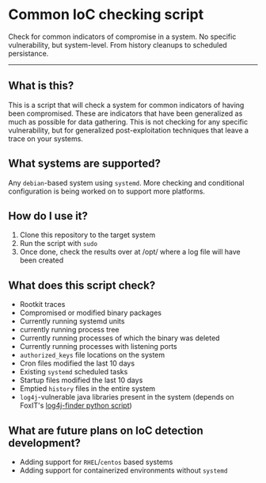 # Common IoC checking script
Check for common indicators of compromise in a system. No specific vulnerability, but system-level. From history cleanups to scheduled persistance.

----

## What is this?
This is a script that will check a system for common indicators of having been compromised. These are indicators that have been generalized as much as possible for data gathering. This is not checking for any specific vulnerability, but for generalized post-exploitation techniques that leave a trace on your systems.

## What systems are supported?
Any `debian`-based system using `systemd`. More checking and conditional configuration is being worked on to support more platforms.

## How do I use it?
1. Clone this repository to the target system
2. Run the script with `sudo`
3. Once done, check the results over at /opt/ where a log file will have been created

## What does this script check?
- Rootkit traces
- Compromised or modified binary packages
- Currently running systemd units
- currently running process tree
- Currently running processes of which the binary was deleted
- Currently running processes with listening ports
- `authorized_keys` file locations on the system
- Cron files modified the last 10 days
- Existing `systemd` scheduled tasks
- Startup files modified the last 10 days
- Emptied `history` files in the entire system
- `log4j`-vulnerable java libraries present in the system (depends on FoxIT's [log4j-finder python script](https://github.com/fox-it/log4j-finder.git))

## What are future plans on IoC detection development?
- Adding support for `RHEL`/`centos` based systems
- Adding support for containerized environments without `systemd`
